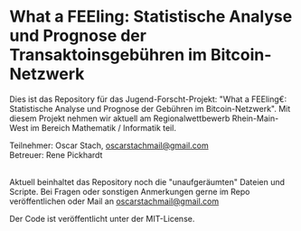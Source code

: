 # What a FEEling: Statistische Analyse und Prognose der Transaktoinsgebühren im Bitcoin-Netzwerk

Dies ist das Repository für das Jugend-Forscht-Projekt: "What a FEEling€: Statistische Analyse und Prognose der Gebühren im Bitcoin-Netzwerk". Mit diesem Projekt nehmen wir aktuell am Regionalwettbewerb Rhein-Main-West im Bereich Mathematik / Informatik teil.
<br>

Teilnehmer: Oscar Stach, oscarstachmail@gmail.com <br>
Betreuer:   Rene Pickhardt <br>
<br>

Aktuell beinhaltet das Repository noch die "unaufgeräumten" Dateien und Scripte. Bei Fragen oder sonstigen Anmerkungen gerne im Repo veröffentlichen oder Mail an oscarstachmail@gmail.com


Der Code ist veröffentlicht unter der MIT-License.

